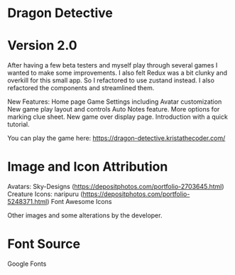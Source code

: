 # Dragon Detective

# Version 2.0

After having a few beta testers and myself play through several games I wanted to make some improvements.
I also felt Redux was a bit clunky and overkill for this small app. So I refactored to use zustand instead.
I also refactored the components and streamlined them.

New Features:
Home page
Game Settings including Avatar customization
New game play layout and controls
Auto Notes feature.
More options for marking clue sheet.
New game over display page.
Introduction with a quick tutorial.

You can play the game here: https://dragon-detective.kristathecoder.com/

# Image and Icon Attribution

Avatars: Sky-Designs (https://depositphotos.com/portfolio-2703645.html)
Creature Icons: naripuru (https://depositphotos.com/portfolio-5248371.html)
Font Awesome Icons

Other images and some alterations by the developer.

# Font Source

Google Fonts
